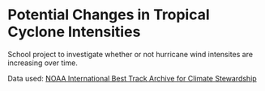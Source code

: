 # Potential Changes in Tropical Cyclone Intensities

School project to investigate whether or not hurricane wind intensites are increasing over time.

Data used: [NOAA International Best Track Archive for Climate Stewardship](https://www.ncdc.noaa.gov/ibtracs/index.php?name=introduction)

